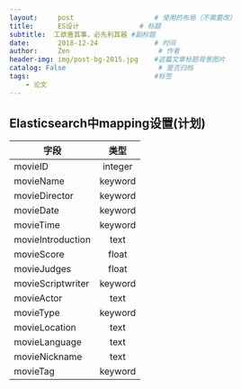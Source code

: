 ```yaml
---
layout:     post                    # 使用的布局（不需要改）
title:      ES设计               # 标题
subtitle:  工欲善其事，必先利其器 #副标题
date:       2018-12-24              # 时间
author:     Zen                      # 作者
header-img: img/post-bg-2015.jpg    #这篇文章标题背景图片
catalog: False                       # 是否归档
tags:                               #标签
    - 论文
---
```


## Elasticsearch中mapping设置(计划)

字段|类型
---|:--:|
movieID|integer
movieName|keyword
movieDirector|keyword
movieDate|keyword
movieTime|keyword
movieIntroduction|text
movieScore|float
movieJudges|float
movieScriptwriter|keyword
movieActor|text
movieType|keyword
movieLocation|text
movieLanguage|text
movieNickname|text
movieTag|keyword
